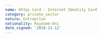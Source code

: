 ```yaml
---
name: Https Card - Internet Identity Card 
category: private_sector
nature: Entreprise
nationality: Royaume-Uni
date_signed: '2018-11-12'
---
```

    